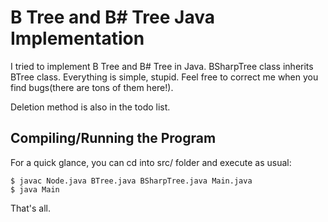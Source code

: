 # B Tree and B# Tree Java Implementation

I tried to implement B Tree and B# Tree in Java. BSharpTree class inherits BTree class.
Everything is simple, stupid. Feel free to correct me when you find bugs(there are tons of them here!).

Deletion method is also in the todo list.

## Compiling/Running the Program

For a quick glance, you can cd into src/ folder and execute as usual:

```
$ javac Node.java BTree.java BSharpTree.java Main.java
$ java Main
```

That's all.
